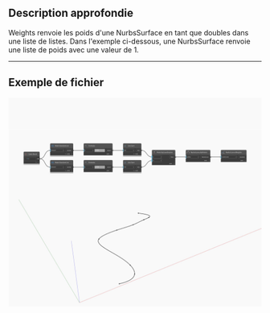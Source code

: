 ## Description approfondie
Weights renvoie les poids d'une NurbsSurface en tant que doubles dans une liste de listes. Dans l'exemple ci-dessous, une NurbsSurface renvoie une liste de poids avec une valeur de 1.
___
## Exemple de fichier

![Weights](./Autodesk.DesignScript.Geometry.NurbsCurve.Weights_img.jpg)

